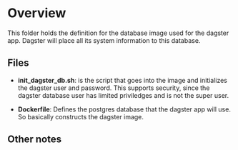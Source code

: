 # Overview

This folder holds the definition for the database image used for the dagster app.  Dagster will place all its system information to this database.

## Files

- **init_dagster_db.sh**: is the script that goes into the image and initializes the dagster user and password.  This supports security, since the dagster database user has limited priviledges and is not the super user.

- **Dockerfile**: Defines the postgres database that the dagster app will use.  So basically constructs the dagster image.

## Other notes

